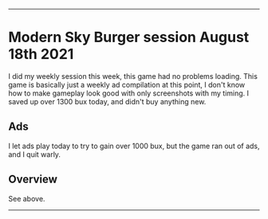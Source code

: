 
***

# Modern Sky Burger session August 18th 2021

I did my weekly session this week, this game had no problems loading. This game is basically just a weekly ad compilation at this point, I don't know how to make gameplay look good with only screenshots with my timing. I saved up over 1300 bux today, and didn't buy anything new.

## Ads

I let ads play today to try to gain over 1000 bux, but the game ran out of ads, and I quit warly. <!-- I prepared my laptop, went outside, and did some basic chores as I waited through the first of the crappy ads, but then focused on documenting the ads, as there were some ridiculous ones today. !-->

<!-- This was mainly just ads today, I stopped early on, as it wasn't worth my time (I mostly wrote notes on my laptop during this time) I stopped at a palindrome of 27272 (minus the 80 cents) !-->

## Overview

See above.

***

